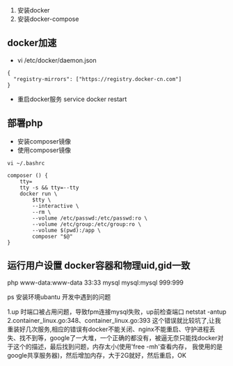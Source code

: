 1. 安装docker
2. 安装docker-compose

## docker加速
* vi /etc/docker/daemon.json
```
{
  "registry-mirrors": ["https://registry.docker-cn.com"]
}
```
* 重启docker服务 service docker restart

## 部署php
* 安装composer镜像
* 使用composer镜像
```
vi ~/.bashrc

composer () {
    tty=
    tty -s && tty=--tty
    docker run \
        $tty \
        --interactive \
        --rm \
        --volume /etc/passwd:/etc/passwd:ro \
        --volume /etc/group:/etc/group:ro \
        --volume $(pwd):/app \
        composer "$@"
}
```

## 运行用户设置 docker容器和物理uid,gid一致 
php www-data:www-data 33:33
mysql mysql:mysql 999:999

ps 安装环境ubantu
开发中遇到的问题

1.up 时端口被占用问题，导致fpm连接mysql失败，up前检查端口 netstat -antup
2.container_linux.go:348、container_linux.go:393  这个错误就比较坑了,让我重装好几次服务,相应的错误有docker不能关闭、nginx不能重启、守护进程丢失、找不到等，google了一大堆，一个正确的都没有，被逼无奈只能找docker对于这个的描述，最后找到问题，内存太小(使用'free -mh'查看内存， 我使用的是google共享服务器)，然后增加内存，大于2G就好，然后重启，OK